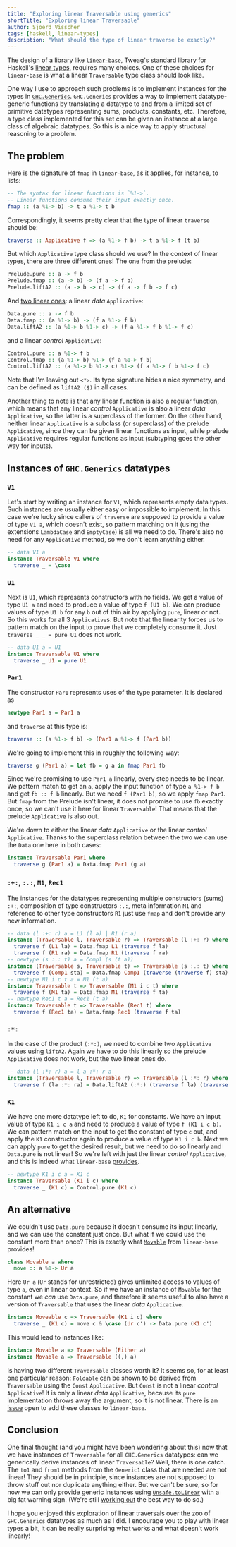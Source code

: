 ```yaml
---
title: "Exploring linear Traversable using generics"
shortTitle: "Exploring linear Traversable"
author: Sjoerd Visscher
tags: [haskell, linear-types]
description: "What should the type of linear traverse be exactly?"
---
```


The design of a library like [`linear-base`][linear-base], Tweag's standard library for Haskell's
[linear types][linear-types], requires many choices.
One of these choices for `linear-base` is what a linear `Traversable`
type class should look like.

One way I use to approach such problems
is to implement instances for the types in [`GHC.Generics`][ghc-generics].
`GHC.Generics` provides a way to implement datatype-generic functions by translating a datatype to and from
a limited set of primitive datatypes representing sums, products, constants, etc.
Therefore, a type class implemented for this set can be given an
instance at a large class of algebraic datatypes.
So this is a nice way to apply structural reasoning to a problem.

## The problem

Here is the signature of `fmap` in `linear-base`, as it applies, for instance, to lists:

```haskell
-- The syntax for linear functions is `%1->`.
-- Linear functions consume their input exactly once.
fmap :: (a %1-> b) -> t a %1-> t b
```

Correspondingly, it seems pretty clear that the type of linear `traverse` should be:

```haskell
traverse :: Applicative f => (a %1-> f b) -> t a %1-> f (t b)
```

But which `Applicative` type class should we use? In the context of linear types, there are three different ones! The one from the prelude:

```haskell
Prelude.pure :: a -> f b
Prelude.fmap :: (a -> b) -> (f a -> f b)
Prelude.liftA2 :: (a -> b -> c) -> (f a -> f b -> f c)
```

And [two linear ones][data-vs-control]: a linear _data_ `Applicative`:

```haskell
Data.pure :: a -> f b
Data.fmap :: (a %1-> b) -> (f a %1-> f b)
Data.liftA2 :: (a %1-> b %1-> c) -> (f a %1-> f b %1-> f c)
```

and a linear _control_ `Applicative`:

```haskell
Control.pure :: a %1-> f b
Control.fmap :: (a %1-> b) %1-> (f a %1-> f b)
Control.liftA2 :: (a %1-> b %1-> c) %1-> (f a %1-> f b %1-> f c)
```

Note that I'm leaving out `<*>`. Its type signature hides a nice symmetry, and can be defined as `liftA2 ($)` in all cases.

Another thing to note is that any linear function is also a regular function, which means that any linear _control_ `Applicative`
is also a linear _data_ `Applicative`, so the latter is a superclass
of the former. On the other hand, neither linear `Applicative` is a subclass (or superclass)
of the prelude `Applicative`, since they can be given linear functions as input, while prelude `Applicative`
requires regular functions as input (subtyping goes the other way
for inputs).

## Instances of `GHC.Generics` datatypes

### `V1`

Let's start by writing an instance for `V1`, which represents empty data types. Such instances are usually either easy or impossible
to implement. In this case we're lucky since callers of `traverse` are supposed to provide a value of type `V1 a`,
which doesn't exist, so pattern matching on it (using the extensions `LambdaCase` and `EmptyCase`) is all we need to do.
There's also no need for any `Applicative` method, so we don't learn anything either.

```haskell
-- data V1 a
instance Traversable V1 where
  traverse _ = \case
```

### `U1`

Next is `U1`, which represents constructors with no fields. We get a value of type `U1 a` and need to produce a value of type `f (U1 b)`.
We can produce values of type `U1 b` for any `b` out of thin air by applying `pure`, linear or not.
So this works for all 3 `Applicative`s. But note that the linearity forces us to pattern match on the input
to prove that we completely consume it. Just `traverse _ _ = pure U1` does not work.

```haskell
-- data U1 a = U1
instance Traversable U1 where
  traverse _ U1 = pure U1
```

### `Par1`

The constructor `Par1` represents uses of the type parameter. It is declared as

```haskell
newtype Par1 a = Par1 a
```

and `traverse` at this type is:

```haskell
traverse :: (a %1-> f b) -> (Par1 a %1-> f (Par1 b))
```

We're going to implement this in roughly the following way:

```haskell
traverse g (Par1 a) = let fb = g a in fmap Par1 fb
```

Since we're promising to use `Par1 a` linearly, every step needs to be linear.
We pattern match to get an `a`, apply the input function of type `a %1-> f b` and get `fb :: f b` linearly.
But we need `f (Par1 b)`, so we apply `fmap Par1`. But `fmap` from the Prelude isn't linear,
it does not promise to use `fb` exactly once, so we can't use it here for linear `Traversable`!
That means that the prelude `Applicative` is also out.

We're down to either the linear _data_ `Applicative` or the linear _control_ `Applicative`.
Thanks to the superclass relation between the two we can use the `Data` one here in both cases:

```haskell
instance Traversable Par1 where
  traverse g (Par1 a) = Data.fmap Par1 (g a)
```

### `:+:`, `:.:`, `M1`, `Rec1`

The instances for the datatypes representing multiple constructors (sums) `:+:`, composition of type constructors `:.:`,
meta information `M1` and reference to other type constructors `R1` just use `fmap`
and don't provide any new information.

```haskell
-- data (l :+: r) a = L1 (l a) | R1 (r a)
instance (Traversable l, Traversable r) => Traversable (l :+: r) where
  traverse f (L1 la) = Data.fmap L1 (traverse f la)
  traverse f (R1 ra) = Data.fmap R1 (traverse f ra)
-- newtype (s :.: t) a = Comp1 (s (t a))
instance (Traversable s, Traversable t) => Traversable (s :.: t) where
  traverse f (Comp1 sta) = Data.fmap Comp1 (traverse (traverse f) sta)
-- newtype M1 i c t a = M1 (t a)
instance Traversable t => Traversable (M1 i c t) where
  traverse f (M1 ta) = Data.fmap M1 (traverse f ta)
-- newtype Rec1 t a = Rec1 (t a)
instance Traversable t => Traversable (Rec1 t) where
  traverse f (Rec1 ta) = Data.fmap Rec1 (traverse f ta)
```

### `:*:`

In the case of the product `(:*:)`, we need to combine two `Applicative` values using `liftA2`.
Again we have to do this linearly so the prelude `Applicative` does not work, but the two linear ones do.

```haskell
-- data (l :*: r) a = l a :*: r a
instance (Traversable l, Traversable r) => Traversable (l :*: r) where
  traverse f (la :*: ra) = Data.liftA2 (:*:) (traverse f la) (traverse f ra)
```

### `K1`

We have one more datatype left to do, `K1` for constants. We have an input value of type `K1 i c a` and need
to produce a value of type `f (K1 i c b)`. We can pattern match on the input to get the constant of type `c` out,
and apply the `K1` constructor again to produce a value of type `K1 i c b`. Next we can apply `pure` to get the
desired result, but we need to do so linearly and `Data.pure` is not linear! So we're left with just the linear
_control_ `Applicative`, and this is indeed what `linear-base` [provides][traversable].

```haskell
-- newtype K1 i c a = K1 c
instance Traversable (K1 i c) where
  traverse _ (K1 c) = Control.pure (K1 c)
```

## An alternative

We couldn't use `Data.pure` because it doesn't consume its input linearly, and we can use the constant just once.
But what if we could use the constant more than once? This is exactly what [`Movable`][movable] from `linear-base` provides!

```haskell
class Movable a where
  move :: a %1-> Ur a
```

Here `Ur a` (`Ur` stands for unrestricted) gives unlimited access to values of type `a`, even in linear context.
So if we have an instance of `Movable` for the constant we _can_ use `Data.pure`, and therefore it seems useful
to also have a version of `Traversable` that uses the linear _data_ `Applicative`.

```haskell
instance Moveable c => Traversable (K1 i c) where
  traverse _ (K1 c) = move c & \case (Ur c') -> Data.pure (K1 c')
```

This would lead to instances like:

```haskell
instance Movable a => Traversable (Either a)
instance Movable a => Traversable ((,) a)
```

Is having two different `Traversable` classes worth it? It seems so, for at least one particular reason:
`Foldable` can be shown to be derived from `Traversable` using the `Const` `Applicative`. But `Const` is
not a linear _control_ `Applicative`! It is only a linear _data_ `Applicative`,
because its `pure` implementation throws away the argument, so it is not linear. There is an [issue][issue190]
open to add these classes to `linear-base`.

## Conclusion

One final thought (and you might have been wondering about this) now that we have instances of `Traversable` for all
`GHC.Generics` datatypes: can we generically derive instances of linear `Traversable`? Well, there is one catch. The
`to1` and `from1` methods from the `Generic1` class that are needed are not linear! They should be in principle, since
instances are not supposed to throw stuff out nor duplicate anything either. But we can't be sure, so for now we can
only provide generic instances using [`Unsafe.toLinear`][unsafe-linear] with a big fat warning sign.
(We're still [working out][linear-base-pr] the best way to do so.)

I hope you enjoyed this exploration of linear traversals over the zoo of `GHC.Generics` datatypes as much as I did.
I encourage you to play with linear types a bit, it can be really surprising what works and what doesn't work linearly!

[linear-base]: https://tweag.io/blog/2021-02-10-linear-base/
[data-vs-control]: https://tweag.io/blog/2020-01-16-data-vs-control/
[ghc-generics]: https://hackage.haskell.org/package/base-4.14.1.0/docs/GHC-Generics.html
[traversable]: https://hackage.haskell.org/package/linear-base-0.1.0/docs/Data-Functor-Linear.html#t:Traversable
[movable]: https://hackage.haskell.org/package/linear-base-0.1.0/docs/Data-Unrestricted-Linear.html#t:Movable
[issue190]: https://github.com/tweag/linear-base/issues/190
[unsafe-linear]: https://hackage.haskell.org/package/linear-base-0.1.0/docs/Unsafe-Linear.html
[linear-types]: https://tweag.io/blog/tags/linear-types
[linear-base-pr]: https://github.com/tweag/linear-base/pull/316
